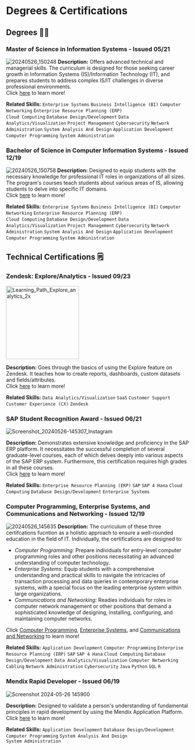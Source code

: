 # Degrees & Certifications
## Degrees :man_student:
### Master of Science in Information Systems - Issued 05/21
![20240526_150248](https://github.com/yellowBrick01/awardsandcerts/assets/76761559/565342f5-0f87-4e3a-9ef4-1ec3777f7b0c)
**Description:** Offers advanced technical and managerial skills. The curriculum is designed for those seeking career growth in Information Systems (IS)/Information Technology (IT), and prepares students to address complex IS/IT challenges in diverse professional environments.<br/>
Click [here](https://www.calstatela.edu/business/gradprog/ms-information-systems) to learn more!

**Related Skills:** `Enterprise Systems` `Business Intelligence (BI)` `Computer Networking` `Enterprise Resource Planning (ERP)` <br/>`Cloud Computing` `Database Design/Development` `Data Analytics/Visualization` `Project Management` `Cybersecurity` `Network Administration` `System Analysis And Design` `Application Development` `Computer Programming` `System Administration`

### Bachelor of Science in Computer Information Systems - Issued 12/19
![20240526_150758](https://github.com/yellowBrick01/awardsandcerts/assets/76761559/e1edb885-51f6-4af9-8849-40e249a3b77a)
**Description:** Designed to equip students with the necessary knowledge for professional IT roles in organizations of all sizes. The program's courses teach students about various areas of IS, allowing students to delve into specific IT domains.<br/>
Click [here](https://ecatalog.calstatela.edu/preview_program.php?catoid=66&poid=29960) to learn more!

**Related Skills:** `Enterprise Systems` `Business Intelligence (BI)` `Computer Networking` `Enterprise Resource Planning (ERP)` <br/> `Cloud Computing` `Database Design/Development` `Data Analytics/Visualization` `Project Management` `Cybersecurity` `Network Administration` `System Analysis And Design` `Application Development` `Computer Programming` `System Administration`

## Technical Certifications :spiral_notepad:
### Zendesk: Explore/Analytics - Issued 09/23
<img width="200" alt="Learning_Path_Explore_analytics_2x" src="https://github.com/yellowBrick01/awardsandcerts/assets/76761559/b7bdb421-2480-4851-9608-b906a946b7f4">

**Description:** Goes through the basics of using the Explore feature on Zendesk. It teaches how to create reports, dashboards, custom datasets and fields/attributes.<br/>
Click [here](https://www.credly.com/badges/146bf82d-0d13-47fd-9bba-ea200ab06ee4/public_url) to learn more!

**Related Skills:** `Data Analytics/Visualization` `SaaS` `Customer Support` `Customer Experience (CX)` `Zendesk`

### SAP Student Recognition Award - Issued 06/21
![Screenshot_20240526-145307_Instagram](https://github.com/yellowBrick01/awardsandcerts/assets/76761559/ecfe440e-bf9c-40af-a068-1a1d3feb779a)

**Description:** Demonstrates extensive knowledge and proficiency in the SAP ERP platform. It necessitates the successful completion of several graduate-level courses, each of which delves deeply into various aspects of the SAP ERP system. Furthermore, this certification requires high grades in all these courses.<br/>
Click [here](https://www.calstatela.edu/business/is/sap-program) to learn more!

**Related Skills:** `Enterprise Resource Planning (ERP)` `SAP` `SAP 4 Hana` `Cloud Computing` `Database Design/Development` `Enterprise Systems`

### Computer Programming, Enterprise Systems, and Communications and Networking - Issued 12/19
![20240526_145635](https://github.com/yellowBrick01/awardsandcerts/assets/76761559/99a59343-ea4c-4bcf-bfc4-fcc92b015ba8)
**Description:** The curriculum of these three certifcations fucntion as a holistic approach to ensure a well-rounded education in the field of IT. Individually, the certifications are designed to:
- *Computer Programming:* Prepare individuals for entry-level computer programming roles and other positions necessitating an advanced understanding of computer technology.
- *Enterprise Systems:* Equip students with a comprehensive understanding and practical skills to navigate the intricacies of transaction processing and data queries in contemporary enterprise systems, with a special focus on the leading enterprise system within large organizations.
- *Communications and Networking:* Readies individuals for roles in computer network management or other positions that demand a sophisticated knowledge of designing, installing, configuring, and maintaining computer networks.<br/>

Click [Computer Programming](https://ecatalog.calstatela.edu/preview_program.php?catoid=71&poid=32078), [Enterprise Systems](https://ecatalog.calstatela.edu/preview_program.php?catoid=71&poid=32011), and [Communications and Networking](https://ecatalog.calstatela.edu/preview_program.php?catoid=71&poid=32283) to learn more!

**Related Skills:** `Application Development` `Computer Programming` `Enterprise Resource Planning (ERP)` `SAP` `SAP 4 Hana` `Cloud Computing` `Database Design/Development` `Data Analytics/Visualization` `Computer Networking` `Cabling` `Network Administration` `Cybersecurity` `Java` `Python` `SQL` `R`<br/>

### Mendix Rapid Developer - Issued 06/19
![Screenshot 2024-05-26 145900](https://github.com/yellowBrick01/awardsandcerts/assets/76761559/601922f0-3b8e-4428-8de3-f6c896396600)

**Description:** Designed to validate a person's understanding of fundamental principles in rapid development by using the Mendix Application Platform.<br/>Click [here](https://academy.mendix.com/link/certifications/23/rapid) to learn more!

**Related Skills:** `Application Development` `Database Design/Development` `Computer Programming` `System Analysis And Design` <br/> `System Administration`
